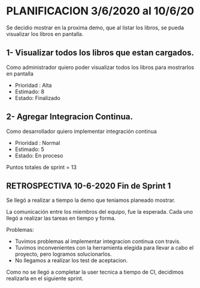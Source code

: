 # PLANIFICACION 3/6/2020 al 10/6/20

Se decidio mostrar en la proxima demo, que al listar los libros, se pueda visualizar los libros en pantalla.

## 1- Visualizar todos los libros que estan cargados.

Como administrador
quiero poder visualizar todos los libros
para mostrarlos en pantalla

- Prioridad : Alta
- Estimado: 8
- Estado: Finalizado



## 2- Agregar Integracion Continua.

Como desarrollador quiero implementar integración continua

- Prioridad : Normal
- Estimado: 5
- Estado: En proceso

Puntos totales de sprint = 13

## RETROSPECTIVA 10-6-2020 Fin de Sprint 1

Se llegó a realizar a tiempo la demo que teniamos planeado mostrar.

La comunicación entre los miembros del equipo, fue la esperada. Cada uno llegó a realizar las tareas en tiempo y forma.



Problemas:
  - Tuvimos problemas al implementar integracion continua con travis. 
  - Tuvimos inconvenientes con la herramienta elegida para llevar a cabo el proyecto, pero logramos solucionarlos. 
  - No llegamos a realizar los test de aceptacion.

Como no se llegó a completar la user tecnica a tiempo de CI, decidimos realizarla en el siguiente sprint.


